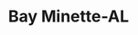 ---
title: Bay Minette-AL
slug: bay-minette-al
f_state:
- cms/state/alabama.md
f_locations:
- cms/payday-loan/advance-america-2595.md
- cms/payday-loan/advance-america-2596.md
- cms/payday-loan/check-cashing-center-10821.md
- cms/payday-loan/check-into-cash-12660.md
- cms/payday-loan/check-into-cash-12661.md
- cms/payday-loan/south-ern-fast-loans-of-alabama-26591.md
- cms/payday-loan/th-e-check-cashing-center-27357.md
- cms/payday-loan/th-e-check-cashing-center-27358.md
- cms/payday-loan/th-e-money-store-27603.md
updated-on: '2024-05-30T13:41:28.615Z'
created-on: '2024-05-30T13:41:28.615Z'
published-on: '2024-05-30T13:54:32.469Z'
f_city: Bay Minette
layout: '[city].html'
tags: city
---